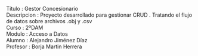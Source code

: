 Titulo : Gestor Concesionario <br>
Descripcion : Proyecto desarrollado para gestionar CRUD . Tratando el flujo de datos sobre archivos .obj y .csv <br>
Curso : 2ºDAM <br>
Modulo : Acceso a Datos <br>
Alumno : Alejandro Jiménez Díaz <br>
Profesor : Borja Martin Herrera <br>
